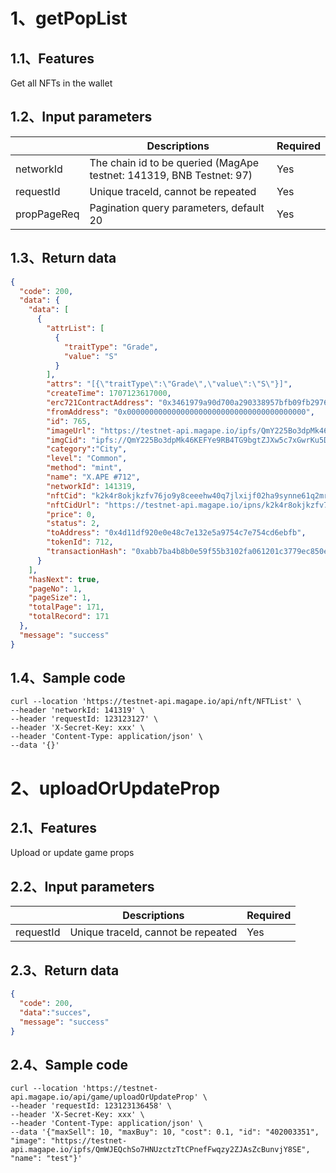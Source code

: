 # 1、getPopList

## 1.1、Features
Get all NFTs in the wallet

## 1.2、Input parameters
|  | Descriptions | Required |
| --- | --- | --- |
| networkId | The chain id to be queried (MagApe testnet: 141319, BNB Testnet: 97) | Yes |
| requestId | Unique traceId, cannot be repeated | Yes |
| propPageReq  | Pagination query parameters, default 20 | Yes |


## 1.3、Return data
```json
{
  "code": 200,
  "data": {
    "data": [
      {
        "attrList": [
          {
            "traitType": "Grade",
            "value": "S"
          }
        ],
        "attrs": "[{\"traitType\":\"Grade\",\"value\":\"S\"}]",
        "createTime": 1707123617000,
        "erc721ContractAddress": "0x3461979a90d700a290338957bfb09fb297694a0e",
        "fromAddress": "0x0000000000000000000000000000000000000000",
        "id": 765,
        "imageUrl": "https://testnet-api.magape.io/ipfs/QmY225Bo3dpMk46KEFYe9RB4TG9bgtZJXw5c7xGwrKu5D5",
        "imgCid": "ipfs://QmY225Bo3dpMk46KEFYe9RB4TG9bgtZJXw5c7xGwrKu5D5",
        "category":"City",
        "level": "Common",
        "method": "mint",
        "name": "X.APE #712",
        "networkId": 141319,
        "nftCid": "k2k4r8okjkzfv76jo9y8ceeehw40q7jlxijf02ha9synne61q2mribop/712",
        "nftCidUrl": "https://testnet-api.magape.io/ipns/k2k4r8okjkzfv76jo9y8ceeehw40q7jlxijf02ha9synne61q2mribop/712",
        "price": 0,
        "status": 2,
        "toAddress": "0x4d11df920e0e48c7e132e5a9754c7e754cd6ebfb",
        "tokenId": 712,
        "transactionHash": "0xabb7ba4b8b0e59f55b3102fa061201c3779ec850e112db52b1a472b1bdd154e4"
      }
    ],
    "hasNext": true,
    "pageNo": 1,
    "pageSize": 1,
    "totalPage": 171,
    "totalRecord": 171
  },
  "message": "success"
}
```

## 1.4、Sample code
```
curl --location 'https://testnet-api.magape.io/api/nft/NFTList' \ 
--header 'networkId: 141319' \ 
--header 'requestId: 123123127' \ 
--header 'X-Secret-Key: xxx' \ 
--header 'Content-Type: application/json' \ 
--data '{}' 
```

# 2、uploadOrUpdateProp

## 2.1、Features
Upload or update game props


## 2.2、Input parameters
|  | Descriptions | Required |
| --- | --- | --- |
| requestId | Unique traceId, cannot be repeated | Yes |


## 2.3、Return data
```json
{
  "code": 200,
  "data":"succes",
  "message": "success"
}
```

## 2.4、Sample code
```
curl --location 'https://testnet-api.magape.io/api/game/uploadOrUpdateProp' \
--header 'requestId: 123123136458' \ 
--header 'X-Secret-Key: xxx' \ 
--header 'Content-Type: application/json' \ 
--data '{"maxSell": 10, "maxBuy": 10, "cost": 0.1, "id": "402003351", "image": "https://testnet-api.magape.io/ipfs/QmWJEQchSo7HNUzctzTtCPnefFwqzy2ZJAsZcBunvjY8SE", "name": "test"}'
```
